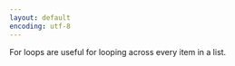 ```yaml
---
layout: default
encoding: utf-8
---
```


For loops are useful for looping across every item in a list. 

<object id="test" data="http://web.cecs.pdx.edu/~pcowal/minigrace/js-simple/?for"
width="100%" height="800"> </object>

